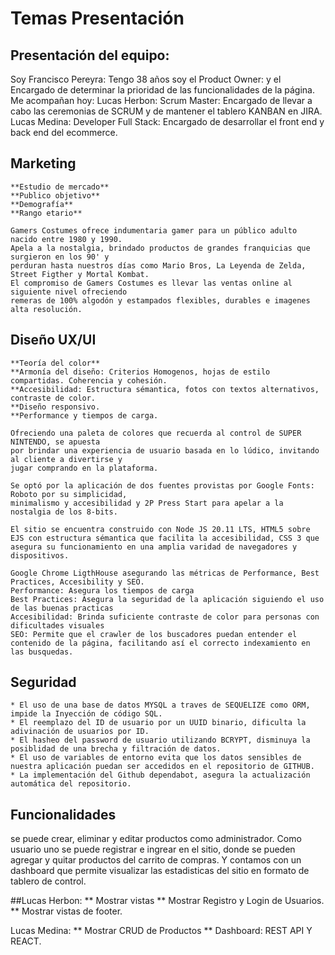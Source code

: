 # Temas Presentación #

## Presentación del equipo: 
Soy Francisco Pereyra: Tengo 38 años soy el Product Owner: y el Encargado de determinar la prioridad de las funcionalidades de la página.
Me acompañan hoy:
Lucas Herbon: Scrum Master: Encargado de llevar a cabo las ceremonias de SCRUM y de mantener el tablero KANBAN en JIRA.
Lucas Medina: Developer Full Stack: Encargado de desarrollar el front end y back end del ecommerce.


## Marketing ##

    **Estudio de mercado**
    **Publico objetivo**
    **Demografía**
    **Rango etario**

    Gamers Costumes ofrece indumentaria gamer para un público adulto nacido entre 1980 y 1990. 
    Apela a la nostalgia, brindado productos de grandes franquicias que surgieron en los 90' y 
    perduran hasta nuestros días como Mario Bros, La Leyenda de Zelda, Street Figther y Mortal Kombat.
    El compromiso de Gamers Costumes es llevar las ventas online al siguiente nivel ofreciendo
    remeras de 100% algodón y estampados flexibles, durables e imagenes alta resolución.

## Diseño UX/UI ##

    **Teoría del color**
    **Armonía del diseño: Criterios Homogenos, hojas de estilo compartidas. Coherencia y cohesión.
    **Accesibilidad: Estructura sémantica, fotos con textos alternativos, contraste de color.
    **Diseño responsivo.
    **Performance y tiempos de carga.

    Ofreciendo una paleta de colores que recuerda al control de SUPER NINTENDO, se apuesta
    por brindar una experiencia de usuario basada en lo lúdico, invitando al cliente a divertirse y 
    jugar comprando en la plataforma.

    Se optó por la aplicación de dos fuentes provistas por Google Fonts: Roboto por su simplicidad,
    minimalismo y accesibilidad y 2P Press Start para apelar a la nostalgia de los 8-bits.

    El sitio se encuentra construido con Node JS 20.11 LTS, HTML5 sobre EJS con estructura sémantica que facilita la accesibilidad, CSS 3 que asegura su funcionamiento en una amplia varidad de navegadores y dispositivos.

    Google Chrome LigthHouse asegurando las métricas de Performance, Best Practices, Accesibility y SEO. 
    Performance: Asegura los tiempos de carga
    Best Practices: Asegura la seguridad de la aplicación siguiendo el uso de las buenas practicas
    Accesibilidad: Brinda suficiente contraste de color para personas con dificultades visuales
    SEO: Permite que el crawler de los buscadores puedan entender el contenido de la página, facilitando así el correcto indexamiento en las busquedas. 

## Seguridad ##

    * El uso de una base de datos MYSQL a traves de SEQUELIZE como ORM, impide la Inyección de código SQL.
    * El reemplazo del ID de usuario por un UUID binario, dificulta la adivinación de usuarios por ID.
    * El hasheo del password de usuario utilizando BCRYPT, disminuya la posiblidad de una brecha y filtración de datos.
    * El uso de variables de entorno evita que los datos sensibles de nuestra aplicación puedan ser accedidos en el repositorio de GITHUB.
    * La implementación del Github dependabot, asegura la actualización automática del repositorio.


## Funcionalidades 
se puede  crear, eliminar y editar productos como administrador.
Como usuario uno se puede registrar e ingrear en el sitio, donde se pueden agregar y quitar productos del carrito de compras.
Y contamos con un dashboard que permite visualizar las estadisticas del sitio en formato de tablero de control.


##Lucas Herbon:
 ** Mostrar vistas
 ** Mostrar Registro y Login de Usuarios.
 ** Mostrar vistas de footer.

 Lucas Medina:
 ** Mostrar CRUD de Productos
 ** Dashboard: REST API Y REACT.
